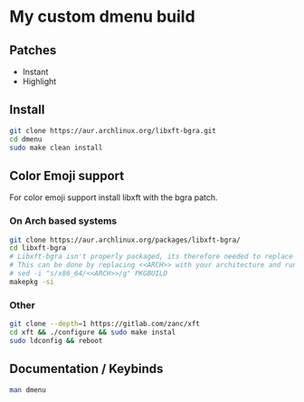 # My custom dmenu build

## Patches
* Instant
* Highlight

## Install
```sh
git clone https://aur.archlinux.org/libxft-bgra.git
cd dmenu
sudo make clean install
```

## Color Emoji support
For color emoji support install libxft with the bgra patch.

### On Arch based systems
```sh
git clone https://aur.archlinux.org/packages/libxft-bgra/
cd libxft-bgra
# Libxft-bgra isn't properly packaged, its therefore needed to replace the architecture manually.
# This can be done by replacing <<ARCH>> with your architecture and runnung the following command:
# sed -i "s/x86_64/<<ARCH>>/g" PKGBUILD
makepkg -si
```

### Other
```sh
git clone --depth=1 https://gitlab.com/zanc/xft
cd xft && ./configure && sudo make instal
sudo ldconfig && reboot
```


## Documentation / Keybinds
```sh
man dmenu
```
